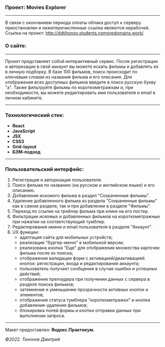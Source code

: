 ### Проект: Movies Explorer
---
В связи с окончанием периода оплаты облака доступ к серверу приостановлен и нижеперечисленные ссылка являются нерабочей.
Ссылка на проект: http://ddtihonov.students.nomoredomains.work/

### О сайте:
---
Проект представляет собой интерактивный сервис. После регистрации и авторизации в свой аккаунт вы можете искать фильмы и добавлять их в личную подборку. В базе 100 фильмов, поиск происходит по ключевым словам из названия фильма и его описания. Для отображения всех доступных фильмов введите в поиск русскую букву "а". Также фильтруйте фильмы по короткометражкам и, при необходимости, вы можете редактировать имя пользователя и email в личном кабинете.

---
### Технологический стек:
- **React**
- **JavaScript**
- **JSX**
- **CSS3**
- **Grid-layout**
- **БЭМ-подход**
---

### Пользовательский интерфейс:
1. Регистрация и авторизация пользователя.
2. Поиск фильма по названию (на русском и английском языке) и его описанию.
3. Добавление искомого фильма в раздел "Сохраненные фильмы".
4. Удаление добавленного фильма из раздела "Сохраненные фильмы" как в самом разделе, так и при добавлении в разделе "Фильмы".
5. Переход по ссылке на трейлер фильма при клике на его постер.
6. Фильтрации искомых и добавленных фильмов на короткометражные при нажатии на соответствующий тумблер.
7. Редактирования имени и email пользователя в разделе "Аккаунт".
8. UX функции: 
    * адаптация сайта для мобильных устройств;
    * реализация "бургер-меню" в мобильной версии;
    * реализована кнопка "Еще" для отображения множества карточек фильма после их поиска;
    * отображение валидации форм с активацией/деактивацией кнопок: регистрации, входа и редактирования аккаунта;
    * пользователь получает сообщение в случае ошибки и успешных действий;
    * отображение прелоудера при получении данных с сервера в разделе поиска фильмов;
    * затемнение и уменьшение прозрачности активных кнопок и элементов;
    * отображение статуса тумблера "короткометражки" и кнопки добавления-удаления фильмов;
    * блокировка полей формы и кнопки отправки данных при выполнении запроса.
---

Макет предоставлен: **Яндекс.Практикум.**

_&copy;2022. Тихонов Дмитрий_